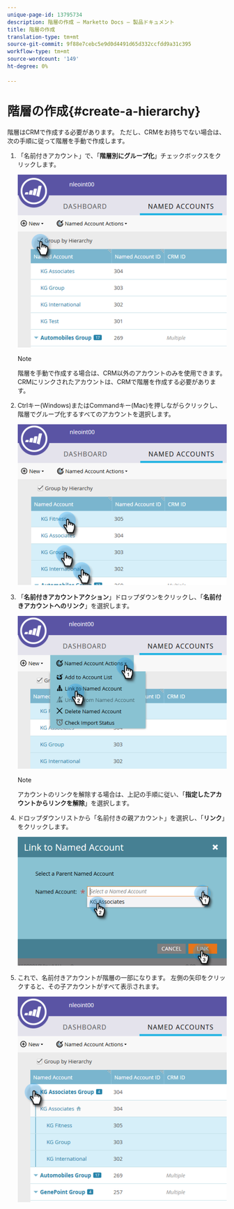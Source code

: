 ```yaml
---
unique-page-id: 13795734
description: 階層の作成 — Marketto Docs — 製品ドキュメント
title: 階層の作成
translation-type: tm+mt
source-git-commit: 9f88e7cebc5e9d0d4491d65d332ccfdd9a31c395
workflow-type: tm+mt
source-wordcount: '149'
ht-degree: 0%

---
```



# 階層の作成{#create-a-hierarchy}

階層はCRMで作成する必要があります。 ただし、CRMをお持ちでない場合は、次の手順に従って階層を手動で作成します。

1. 「名前付きアカウント」で、「**階層別にグループ化**」チェックボックスをクリックします。

   ![](assets/create-a-hierarchy-1.png)

   >[!NOTE]
   >
   >階層を手動で作成する場合は、CRM以外のアカウントのみを使用できます。 CRMにリンクされたアカウントは、CRMで階層を作成する必要があります。

1. Ctrlキー(Windows)またはCommandキー(Mac)を押しながらクリックし、階層でグループ化するすべてのアカウントを選択します。

   ![](assets/create-a-hierarchy-2.png)

1. 「**名前付きアカウントアクション**」ドロップダウンをクリックし、「**名前付きアカウントへのリンク**」を選択します。

   ![](assets/create-a-hierarchy-3.png)

   >[!NOTE]
   >
   >アカウントのリンクを解除する場合は、上記の手順に従い、「**指定したアカウントからリンクを解除**」を選択します。

1. ドロップダウンリストから「名前付きの親アカウント」を選択し、「**リンク**」をクリックします。

   ![](assets/create-a-hierarchy-4.png)

1. これで、名前付きアカウントが階層の一部になります。 左側の矢印をクリックすると、その子アカウントがすべて表示されます。

   ![](assets/create-a-hierarchy-5.png)
